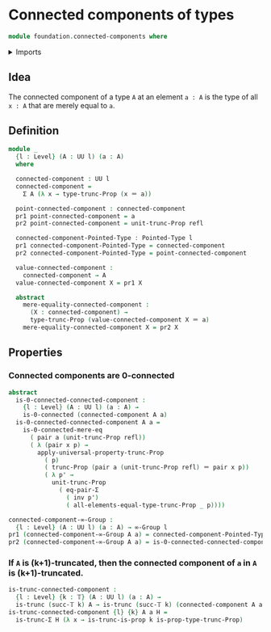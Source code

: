 # Connected components of types

```agda
module foundation.connected-components where
```

<details><summary>Imports</summary>

```agda
open import foundation.0-connected-types
open import foundation.propositional-truncations
open import foundation.propositions

open import foundation-core.dependent-pair-types
open import foundation-core.equality-dependent-pair-types
open import foundation-core.identity-types
open import foundation-core.truncated-types
open import foundation-core.truncation-levels
open import foundation-core.universe-levels

open import higher-group-theory.higher-groups

open import structured-types.pointed-types
```

</details>

## Idea

The connected component of a type `A` at an element `a : A` is the type of all
`x : A` that are merely equal to `a`.

## Definition

```agda
module _
  {l : Level} (A : UU l) (a : A)
  where

  connected-component : UU l
  connected-component =
    Σ A (λ x → type-trunc-Prop (x ＝ a))

  point-connected-component : connected-component
  pr1 point-connected-component = a
  pr2 point-connected-component = unit-trunc-Prop refl

  connected-component-Pointed-Type : Pointed-Type l
  pr1 connected-component-Pointed-Type = connected-component
  pr2 connected-component-Pointed-Type = point-connected-component

  value-connected-component :
    connected-component → A
  value-connected-component X = pr1 X

  abstract
    mere-equality-connected-component :
      (X : connected-component) →
      type-trunc-Prop (value-connected-component X ＝ a)
    mere-equality-connected-component X = pr2 X
```

## Properties

### Connected components are 0-connected

```agda
abstract
  is-0-connected-connected-component :
    {l : Level} (A : UU l) (a : A) →
    is-0-connected (connected-component A a)
  is-0-connected-connected-component A a =
    is-0-connected-mere-eq
      ( pair a (unit-trunc-Prop refl))
      ( λ (pair x p) →
        apply-universal-property-trunc-Prop
          ( p)
          ( trunc-Prop (pair a (unit-trunc-Prop refl) ＝ pair x p))
          ( λ p' →
            unit-trunc-Prop
              ( eq-pair-Σ
                ( inv p')
                ( all-elements-equal-type-trunc-Prop _ p))))

connected-component-∞-Group :
  {l : Level} (A : UU l) (a : A) → ∞-Group l
pr1 (connected-component-∞-Group A a) = connected-component-Pointed-Type A a
pr2 (connected-component-∞-Group A a) = is-0-connected-connected-component A a
```

### If `A` is (k+1)-truncated, then the connected component of `a` in `A` is (k+1)-truncated.

```agda
is-trunc-connected-component :
  {l : Level} {k : 𝕋} (A : UU l) (a : A) →
  is-trunc (succ-𝕋 k) A → is-trunc (succ-𝕋 k) (connected-component A a)
is-trunc-connected-component {l} {k} A a H =
  is-trunc-Σ H (λ x → is-trunc-is-prop k is-prop-type-trunc-Prop)
```

